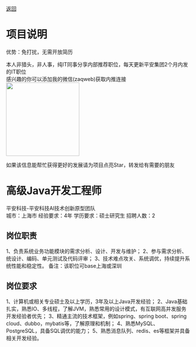 [返回](../)

# 项目说明

优势：免打扰，无需开放简历

本人非猎头，非人事，纯IT同事分享内部推荐职位，每天更新平安集团2个月内发的IT职位  
感兴趣的你可以添加我的微信(zaqweb)获取内推连接  
<img src="https://github.com/zaqweb/PA-IT-JOBS/blob/master/WechatICode.jpeg"  height="200" width="200">

如果该信息能帮忙获得更好的发展请为项目点亮Star，转发给有需要的朋友

# 高级Java开发工程师
平安科技-平安科技AI技术创新原型团队  
城市：上海市 经验要求：4年 学历要求：硕士研究生  招聘人数：2

## 岗位职责
1、负责系统业务功能模块的需求分析、设计、开发与维护；
2、参与需求分析、统设计、编码、单元测试及代码评审；
3、技术难点攻关、系统调优，持续提升系统性能和稳定性。
备注：该职位可base上海或深圳

## 岗位要求
1、计算机或相关专业硕士及以上学历，3年及以上Java开发经验；
2、Java基础扎实，熟悉IO、多线程，了解JVM，熟悉常用的设计模式，有互联网高并发服务开发经验者优先；
3、精通主流的技术框架，例如spring、spring boot、spring cloud、dubbo，mybatis等，了解原理和机制；
4、熟悉MySQL、PostgreSQL，具备SQL调优的能力；
5、熟悉消息队列、redis、es等框架并具备相关开发经验。




